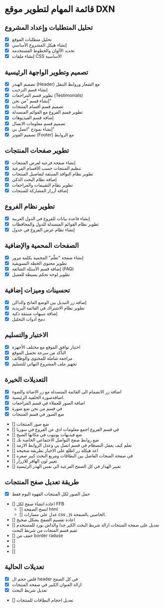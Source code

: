 # قائمة المهام لتطوير موقع DXN

## تحليل المتطلبات وإعداد المشروع

- [x] تحليل متطلبات الموقع
- [x] إنشاء هيكل المشروع الأساسي
- [x] تحديد الألوان والخطوط المستخدمة
- [x] إنشاء ملفات CSS الأساسية

## تصميم وتطوير الواجهة الرئيسية

- [x] تصميم الهيدر (Header) مع الشعار وروابط التنقل
- [x] إنشاء قسم الترحيب
- [x] تطوير قسم المراجعات (Testimonials)
- [x] إنشاء قسم "من نحن"
- [x] تصميم قسم أقسام المنتجات
- [x] تطوير قسم الفروع مع القوائم المنسدلة
- [x] إضافة قسم الفيديوهات
- [x] تصميم قسم معلومات الاتصال
- [x] إنشاء نموذج "اتصل بي"
- [x] تصميم الفوتر (Footer) مع الروابط

## تطوير صفحات المنتجات

- [x] إنشاء صفحة فرعية لعرض المنتجات
- [x] تنظيم المنتجات حسب الأقسام الفرعية
- [x] تطوير نظام النوافذ المنبثقة لتفاصيل المنتجات
- [x] إضافة نظام البحث الذكي
- [x] تطوير نظام التقييمات والمراجعات
- [x] إضافة أزرار المشاركة للمنتجات

## تطوير نظام الفروع

- [x] إنشاء قاعدة بيانات للفروع في الدول العربية
- [x] تطوير نظام القوائم المنسدلة للدول والمحافظات
- [x] إنشاء نظام عرض الفروع في جدول

## الصفحات المحمية والإضافية

- [x] إنشاء صفحة "تعلّم" المحمية بكلمة مرور
- [x] تطوير محتوى الخطة التسويقية
- [x] إضافة قسم الأسئلة الشائعة (FAQ)
- [x] تطوير لوحة تحكم بسيطة للعميل

## تحسينات وميزات إضافية

- [x] إضافة زر التبديل بين الوضع الفاتح والداكن
- [x] تطوير نظام الاشتراك في القائمة البريدية
- [x] إضافة تنبيهات منبثقة ذكية
- [x] دمج أدوات التحليل

## الاختبار والتسليم

- [x] اختبار توافق الموقع مع مختلف الأجهزة
- [x] التأكد من سرعة تحميل الموقع
- [x] مراجعة شاملة للمحتوى والوظائف
- [x] تجهيز ملف المشروع النهائي للتسليم

## التعديلات الخيرة

- [x] اضافة زر الانضمام الى القائمة المنسدلة مع زر الاضائة والضوء
- [x] اضافةصورة الخلفية الرئيسية.
- [x] اضافة الصور للعملاء في قسم المراجعات
- [x] في قسم من نحن ضع صورة
- [x] ضع الصور في قسم المنتجات
- [] ضع صور المنتجات
- [] في قسم الفروع اجمع معلومات ادق عن الفروع في سوريا
- [] ضع فيديهات يوتيوب في مكانها الصيح
- [] ضع روابط صفح التواصل الاجتماعي الخاصة بك
- [] تعلم كيف يعمل النصطام في قسم اتصل بي وعدل الروابط الازمة
- [] اعد هيكلة زر اطلع على الاخبار بطريقة صحيحة
- [] في صفحة المنجات الفاصل بين البطاقات ومربع البحث كبير صغره
- [] تغيير لون الهافر للازرار
- [] تغيير الهدار في كل الصفح الفرعية الى نفس الهدر الرئيسية

## طريقة تعديل صفح المنتجات

- [x] حمل الصور لكل المنتجات القهوة اليوم فقط
- [] اعادة انشاء صفح لكل FFB
  - [] انسخ الصفحة html
  - [] عدل على مسارات css , js الخاصين بالصفحة.
- [] اعادة تقسيم الصفح بشكل صحيح
- [] تعديل على صفحة المنتجات ازالة شريط البحث الكير جدا والداش بورد للمستخدم تقيم قسم المنجات من شريط البحث
- [] خفف من border raduse
- []
- []
- []

## تعديلات الحالية

- [x] قلص حجم ال header في كل الصفح
- [x] ازالة العنوان الكبير في صفحة المنتجات
- [x] تعديل شريط البحث
- [] تعديل احجام البطاقات للمنتجات
